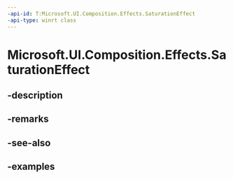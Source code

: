 ```yaml
---
-api-id: T:Microsoft.UI.Composition.Effects.SaturationEffect
-api-type: winrt class
---
```


# Microsoft.UI.Composition.Effects.SaturationEffect

<!--
public sealed class SaturationEffect : Windows.Graphics.Effects.IGraphicsEffect
-->


## -description

## -remarks

## -see-also

## -examples


